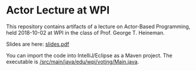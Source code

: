 # Actor Lecture at WPI

This repository contains artifacts of a lecture on Actor-Based Programming, 
held 2018-10-02 at WPI in the class of Prof. George T. Heineman.

Slides are here: [slides.pdf](slides.pdf)

You can import the code into IntelliJ/Eclipse as a Maven project.
The executable is [/src/main/java/edu/wpi/voting/Main.java](Main.java).


